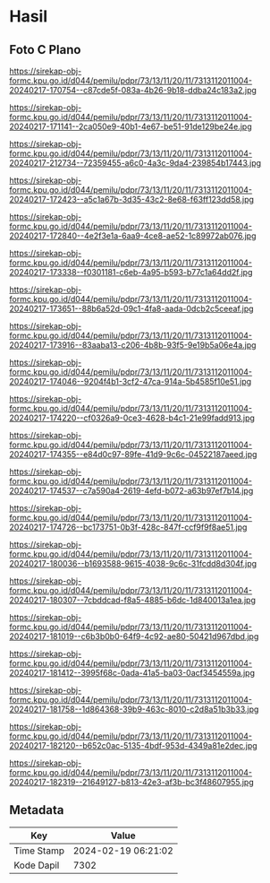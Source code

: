 # Hasil

## Foto C Plano

https://sirekap-obj-formc.kpu.go.id/d044/pemilu/pdpr/73/13/11/20/11/7313112011004-20240217-170754--c87cde5f-083a-4b26-9b18-ddba24c183a2.jpg

https://sirekap-obj-formc.kpu.go.id/d044/pemilu/pdpr/73/13/11/20/11/7313112011004-20240217-171141--2ca050e9-40b1-4e67-be51-91de129be24e.jpg

https://sirekap-obj-formc.kpu.go.id/d044/pemilu/pdpr/73/13/11/20/11/7313112011004-20240217-212734--72359455-a6c0-4a3c-9da4-239854b17443.jpg

https://sirekap-obj-formc.kpu.go.id/d044/pemilu/pdpr/73/13/11/20/11/7313112011004-20240217-172423--a5c1a67b-3d35-43c2-8e68-f63ff123dd58.jpg

https://sirekap-obj-formc.kpu.go.id/d044/pemilu/pdpr/73/13/11/20/11/7313112011004-20240217-172840--4e2f3e1a-6aa9-4ce8-ae52-1c89972ab076.jpg

https://sirekap-obj-formc.kpu.go.id/d044/pemilu/pdpr/73/13/11/20/11/7313112011004-20240217-173338--f0301181-c6eb-4a95-b593-b77c1a64dd2f.jpg

https://sirekap-obj-formc.kpu.go.id/d044/pemilu/pdpr/73/13/11/20/11/7313112011004-20240217-173651--88b6a52d-09c1-4fa8-aada-0dcb2c5ceeaf.jpg

https://sirekap-obj-formc.kpu.go.id/d044/pemilu/pdpr/73/13/11/20/11/7313112011004-20240217-173916--83aaba13-c206-4b8b-93f5-9e19b5a06e4a.jpg

https://sirekap-obj-formc.kpu.go.id/d044/pemilu/pdpr/73/13/11/20/11/7313112011004-20240217-174046--9204f4b1-3cf2-47ca-914a-5b4585f10e51.jpg

https://sirekap-obj-formc.kpu.go.id/d044/pemilu/pdpr/73/13/11/20/11/7313112011004-20240217-174220--cf0326a9-0ce3-4628-b4c1-21e99fadd913.jpg

https://sirekap-obj-formc.kpu.go.id/d044/pemilu/pdpr/73/13/11/20/11/7313112011004-20240217-174355--e84d0c97-89fe-41d9-9c6c-04522187aeed.jpg

https://sirekap-obj-formc.kpu.go.id/d044/pemilu/pdpr/73/13/11/20/11/7313112011004-20240217-174537--c7a590a4-2619-4efd-b072-a63b97ef7b14.jpg

https://sirekap-obj-formc.kpu.go.id/d044/pemilu/pdpr/73/13/11/20/11/7313112011004-20240217-174726--bc173751-0b3f-428c-847f-ccf9f9f8ae51.jpg

https://sirekap-obj-formc.kpu.go.id/d044/pemilu/pdpr/73/13/11/20/11/7313112011004-20240217-180036--b1693588-9615-4038-9c6c-31fcdd8d304f.jpg

https://sirekap-obj-formc.kpu.go.id/d044/pemilu/pdpr/73/13/11/20/11/7313112011004-20240217-180307--7cbddcad-f8a5-4885-b6dc-1d840013a1ea.jpg

https://sirekap-obj-formc.kpu.go.id/d044/pemilu/pdpr/73/13/11/20/11/7313112011004-20240217-181019--c6b3b0b0-64f9-4c92-ae80-50421d967dbd.jpg

https://sirekap-obj-formc.kpu.go.id/d044/pemilu/pdpr/73/13/11/20/11/7313112011004-20240217-181412--3995f68c-0ada-41a5-ba03-0acf3454559a.jpg

https://sirekap-obj-formc.kpu.go.id/d044/pemilu/pdpr/73/13/11/20/11/7313112011004-20240217-181758--1d864368-39b9-463c-8010-c2d8a51b3b33.jpg

https://sirekap-obj-formc.kpu.go.id/d044/pemilu/pdpr/73/13/11/20/11/7313112011004-20240217-182120--b652c0ac-5135-4bdf-953d-4349a81e2dec.jpg

https://sirekap-obj-formc.kpu.go.id/d044/pemilu/pdpr/73/13/11/20/11/7313112011004-20240217-182319--21649127-b813-42e3-af3b-bc3f48607955.jpg


## Metadata

| Key        | Value               |
| ---------- | ------------------- |
| Time Stamp | 2024-02-19 06:21:02 |
| Kode Dapil | 7302                |



